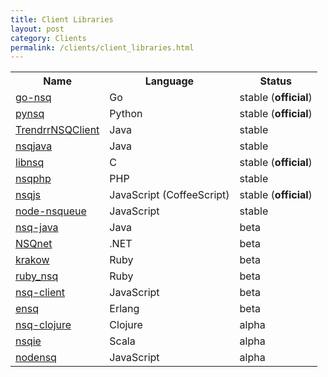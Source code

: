 ```yaml
--- 
title: Client Libraries
layout: post
category: Clients
permalink: /clients/client_libraries.html
---
```


<table class="table table-bordered">
  <tr>
    <th>Name</th>
    <th>Language</th>
    <th>Status</th>
  </tr>
  <tr class="success">
    <td><a href="https://github.com/bitly/go-nsq">go-nsq</a></td>
    <td>Go</td>
    <td>stable (<strong>official</strong>)</td>
  </tr>
  <tr class="success">
    <td><a href="https://github.com/bitly/pynsq">pynsq</a></td>
    <td>Python</td>
    <td>stable (<strong>official</strong>)</td>
  </tr>
  <tr class="success">
    <td><a href="https://github.com/dustismo/TrendrrNSQClient">TrendrrNSQClient</a></td>
    <td>Java</td>
    <td>stable</td>
  </tr>
  <tr class="success">
    <td><a href="https://github.com/domwong/nsqjava">nsqjava</a></td>
    <td>Java</td>
    <td>stable</td>
  </tr>
  <tr class="success">
    <td><a href="https://github.com/mreiferson/libnsq">libnsq</a></td>
    <td>C</td>
    <td>stable (<strong>official</strong>)</td>
  </tr>
  <tr class="success">
    <td><a href="https://github.com/davegardnerisme/nsqphp">nsqphp</a></td>
    <td>PHP</td>
    <td>stable</td>
  </tr>
  <tr class="success">
    <td><a href="https://github.com/dudleycarr/nsqjs">nsqjs</a></td>
    <td>JavaScript (CoffeeScript)</td>
    <td>stable (<strong>official</strong>)</td>
  </tr>
  <tr class="success">
    <td><a href="https://github.com/brianc/node-nsqueue">node-nsqueue</a></td>
    <td>JavaScript</td>
    <td>stable</td>
  </tr>
  <tr class="info">
    <td><a href="https://github.com/bitly/nsq-java">nsq-java</a></td>
    <td>Java</td>
    <td>beta</td>
  </tr>
  <tr class="info">
    <td><a href="https://github.com/ClothesHorse/NSQnet">NSQnet</a></td>
    <td>.NET</td>
    <td>beta</td>
  </tr>
  <tr class="info">
    <td><a href="https://github.com/chrisroberts/krakow">krakow</a></td>
    <td>Ruby</td>
    <td>beta</td>
  </tr>
  <tr class="info">
    <td><a href="https://github.com/ClarityServices/ruby_nsq">ruby_nsq</a></td>
    <td>Ruby</td>
    <td>beta</td>
  </tr>
  <tr class="info">
    <td><a href="https://github.com/jmanero/nsq-client">nsq-client</a></td>
    <td>JavaScript</td>
    <td>beta</td>
  </tr>
  <tr class="info">
    <td><a href="https://github.com/project-fifo/ensq">ensq</a></td>
    <td>Erlang</td>
    <td>beta</td>
  </tr>
  <tr class="warning">
    <td><a href="https://github.com/thieman/nsq-clojure">nsq-clojure</a></td>
    <td>Clojure</td>
    <td>alpha</td>
  </tr>
  <tr class="warning">
    <td><a href="https://github.com/anvie/nsqie">nsqie</a></td>
    <td>Scala</td>
    <td>alpha</td>
  </tr>
  <tr class="warning">
    <td><a href="https://github.com/phillro/nodensq">nodensq</a></td>
    <td>JavaScript</td>
    <td>alpha</td>
  </tr>
</table>
